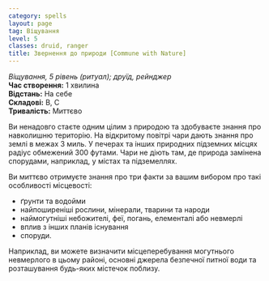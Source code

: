 ```yaml
---
category: spells
layout: page
tag: Віщування
level: 5
classes: druid, ranger
title: Звернення до природи [Commune with Nature]
---
```


_Віщування, 5 рівень (ритуал); друїд, рейнджер_     
**Час створення:** 1 хвилина    
**Відстань:** На себе    
**Складові:** В, С    
**Тривалість:** Миттєво    

Ви ненадовго стаєте одним цілим з природою та здобуваєте знання про навколишню територію. На відкритому повітрі чари дають знання про землі в межах 3 миль. У печерах та інших природних підземних місцях радіус обмежений 300 футами. Чари не діють там, де природа замінена спорудами, наприклад, у містах та підземеллях.    

Ви миттєво отримуєте знання про три факти за вашим вибором про такі особливості місцевості:
* ґрунти та водойми
* найпоширеніші рослини, мінерали, тварини та народи
* наймогутніші небожителі, феї, погань, елементалі або невмерлі
* вплив з інших планів існування
* споруди.  

Наприклад, ви можете визначити місцеперебування могутнього невмерлого в цьому районі, основні джерела безпечної питної води та розташування будь-яких містечок поблизу.
